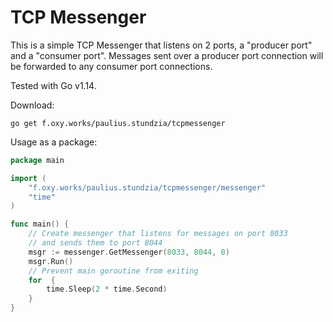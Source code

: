 TCP Messenger
===

This is a simple TCP Messenger that listens on 2 ports, a "producer port" and
a "consumer port". Messages sent over a producer port connection will be forwarded
to any consumer port connections.

Tested with Go v1.14.

Download:
```
go get f.oxy.works/paulius.stundzia/tcpmessenger
```

Usage as a package:
```go
package main

import (
	"f.oxy.works/paulius.stundzia/tcpmessenger/messenger"
	"time"
)

func main() {
    // Create messenger that listens for messages on port 8033
    // and sends them to port 8044
	msgr := messenger.GetMessenger(8033, 8044, 0)
	msgr.Run()
    // Prevent main goroutine from exiting
	for  {
		time.Sleep(2 * time.Second)
	}
}
```